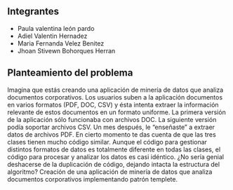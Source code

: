 ## Integrantes
- Paula valentina león pardo 
- Adiel Valentin Hernadez 
- Maria Fernanda Velez Benitez
- Jhoan Stivewn Bohorques Herran

## Planteamiento del problema
Imagina que estás creando una aplicación de minería de datos que analiza documentos corporativos. Los usuarios suben a la aplicación documentos en varios formatos (PDF, DOC, CSV) y ésta intenta extraer la información relevante de estos documentos en un formato uniforme. La primera versión de la aplicación sólo funcionaba con archivos DOC. La siguiente versión podía soportar archivos CSV. Un mes después, le “enseñaste” a extraer datos de archivos PDF. En cierto momento te das cuenta de que las tres clases tienen mucho código similar. Aunque el código para gestionar distintos formatos de datos es totalmente diferente en todas las clases, el código para procesar y analizar los datos es casi idéntico. ¿No sería genial deshacerse de la duplicación de código, dejando intacta la estructura del algoritmo?
Creación de una aplicación de minería de datos que analiza documentos corporativos implementando patrón templete.
